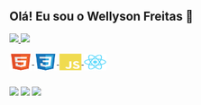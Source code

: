 ## Olá! Eu sou o Wellyson Freitas 👋
<div>
  <a href="https://github.com/wellysonfreitas">
    <img height="180em" src="https://github-readme-stats.vercel.app/api?username=wellysonfreitas&show_icons=true&theme=tokyonight&include_all_commits=true&count_private=true"/>
    <img height="180em" src= "https://github-readme-stats.vercel.app/api/top-langs/?username=wellysonfreitas&layout=compact&langs_count=16&theme=tokyonight"/>
</div>

<div style="display: inline_block"><br>
  <img align="center" alt="Well-HTML" height="30" width="40" src="https://raw.githubusercontent.com/devicons/devicon/master/icons/html5/html5-original.svg">
  <img align="center" alt="Well-CSS" height="30" width="40" src="https://raw.githubusercontent.com/devicons/devicon/master/icons/css3/css3-original.svg">
  <img align="center" alt="Well-Js" height="30" width="40" src="https://raw.githubusercontent.com/devicons/devicon/master/icons/javascript/javascript-plain.svg">
  <img align="center" alt="Well-React" height="30" width="40" src="https://raw.githubusercontent.com/devicons/devicon/master/icons/react/react-original.svg">
</div>
  
  ##
 
<div> 
  
  <a href="https://www.instagram.com/wfreitas_s/" target="_blank"><img src="https://img.shields.io/badge/-Instagram-%23E4405F?style=for-the-badge&logo=instagram&logoColor=white" target="_blank"></a> 
  <a href = "mailto:wellyson.freitas@outlook.com"><img src="https://img.shields.io/badge/Microsoft_Outlook-0078D4?style=for-the-badge&logo=microsoft-outlook&logoColor=white" target="_blank"></a>
  <a href="https://www.linkedin.com/in/wellyson-freitas/" target="_blank"><img src="https://img.shields.io/badge/-LinkedIn-%230077B5?style=for-the-badge&logo=linkedin&logoColor=white" target="_blank"></a> 
  
</div>


